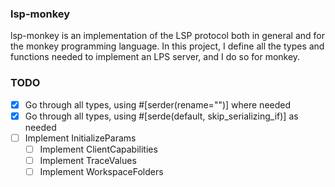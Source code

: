 ### lsp-monkey

lsp-monkey is an implementation of the LSP protocol both in general 
and for the monkey programming language.  In this project, I define 
all the types and functions needed to implement an LPS server, and 
I do so for monkey.

### TODO 

- [x] Go through all types, using #[serder(rename="")] where needed
- [x] Go through all types, using #[serde(default, skip_serializing_if)] as needed
- [ ] Implement InitializeParams
    - [ ] Implement ClientCapabilities
    - [ ] Implement TraceValues
    - [ ] Implement WorkspaceFolders

